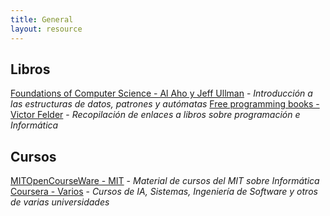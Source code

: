 ```yaml
---
title: General
layout: resource
---
```


## Libros

[Foundations of Computer Science - Al Aho y Jeff Ullman](http://i.stanford.edu/~ullman/focs.html) - *Introducción a las estructuras de datos, patrones y autómatas*
[Free programming books - Victor Felder](https://github.com/vhf/free-programming-books/blob/master/free-programming-books.md) - *Recopilación de enlaces a libros sobre programación e Informática*  

## Cursos

[MITOpenCourseWare - MIT]( http://ocw.mit.edu/courses/#electrical-engineering-and-computer-science ) - *Material de cursos del MIT sobre Informática*
[Coursera - Varios]( https://www.coursera.org/courses?&lngs=en,es&cats=cs-ai,cs-programming,cs-systems,cs-theory ) - *Cursos de IA, Sistemas, Ingeniería de Software y otros de varias universidades*